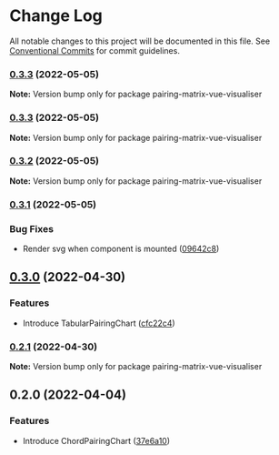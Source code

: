 # Change Log

All notable changes to this project will be documented in this file.
See [Conventional Commits](https://conventionalcommits.org) for commit guidelines.

### [0.3.3](https://github.com/sumanmaity112/pairing-matrix/compare/pairing-matrix-vue-visualiser@0.3.2...pairing-matrix-vue-visualiser@0.3.3) (2022-05-05)

**Note:** Version bump only for package pairing-matrix-vue-visualiser





### [0.3.3](https://github.com/sumanmaity112/pairing-matrix/compare/pairing-matrix-vue-visualiser@0.3.2...pairing-matrix-vue-visualiser@0.3.3) (2022-05-05)

**Note:** Version bump only for package pairing-matrix-vue-visualiser





### [0.3.2](https://github.com/sumanmaity112/pairing-matrix/compare/pairing-matrix-vue-visualiser@0.3.1...pairing-matrix-vue-visualiser@0.3.2) (2022-05-05)

**Note:** Version bump only for package pairing-matrix-vue-visualiser





### [0.3.1](https://github.com/sumanmaity112/pairing-matrix/compare/pairing-matrix-vue-visualiser@0.3.0...pairing-matrix-vue-visualiser@0.3.1) (2022-05-05)


### Bug Fixes

* Render svg when component is mounted ([09642c8](https://github.com/sumanmaity112/pairing-matrix/commit/09642c8e6b69849b67f27a3d7a8552c7512aa15f))



## [0.3.0](https://github.com/sumanmaity112/pairing-matrix/compare/pairing-matrix-vue-visualiser@0.2.1...pairing-matrix-vue-visualiser@0.3.0) (2022-04-30)


### Features

* Introduce TabularPairingChart ([cfc22c4](https://github.com/sumanmaity112/pairing-matrix/commit/cfc22c4c186e698e521b4c09ec689e251e9bd9b6))



### [0.2.1](https://github.com/sumanmaity112/pairing-matrix/compare/pairing-matrix-vue-visualiser@0.2.0...pairing-matrix-vue-visualiser@0.2.1) (2022-04-30)

**Note:** Version bump only for package pairing-matrix-vue-visualiser





## 0.2.0 (2022-04-04)


### Features

* Introduce ChordPairingChart ([37e6a10](https://github.com/sumanmaity112/pairing-matrix/commit/37e6a1098987adbd1a88d47476cd0de172290523))
